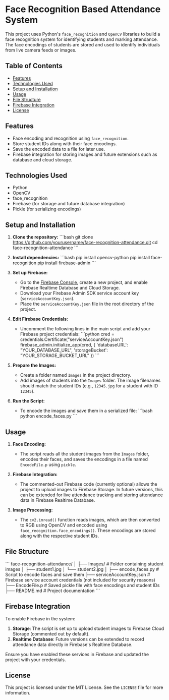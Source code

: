 
# Face Recognition Based Attendance System

This project uses Python's `face_recognition` and `OpenCV` libraries to build a face recognition system for identifying students and marking attendance. The face encodings of students are stored and used to identify individuals from live camera feeds or images.

## Table of Contents
- [Features](#features)
- [Technologies Used](#technologies-used)
- [Setup and Installation](#setup-and-installation)
- [Usage](#usage)
- [File Structure](#file-structure)
- [Firebase Integration](#firebase-integration)
- [License](#license)

## Features
- Face encoding and recognition using `face_recognition`.
- Store student IDs along with their face encodings.
- Save the encoded data to a file for later use.
- Firebase integration for storing images and future extensions such as database and cloud storage.
  
## Technologies Used
- Python
- OpenCV
- face_recognition
- Firebase (for storage and future database integration)
- Pickle (for serializing encodings)

## Setup and Installation

1. **Clone the repository:**
   \`\`\`bash
   git clone https://github.com/yourusername/face-recognition-attendance.git
   cd face-recognition-attendance
   \`\`\`

2. **Install dependencies:**
   \`\`\`bash
   pip install opencv-python
   pip install face-recognition
   pip install firebase-admin
   \`\`\`

3. **Set up Firebase:**
   - Go to the [Firebase Console](https://console.firebase.google.com/), create a new project, and enable Firebase Realtime Database and Cloud Storage.
   - Download your Firebase Admin SDK service account key (`serviceAccountKey.json`).
   - Place the `serviceAccountKey.json` file in the root directory of the project.

4. **Edit Firebase Credentials:**
   - Uncomment the following lines in the main script and add your Firebase project credentials:
   \`\`\`python
   cred = credentials.Certificate("serviceAccountKey.json")
   firebase_admin.initialize_app(cred, {
      'databaseURL': "YOUR_DATABASE_URL",
      'storageBucket': "YOUR_STORAGE_BUCKET_URL"
   })
   \`\`\`

5. **Prepare the Images:**
   - Create a folder named `Images` in the project directory.
   - Add images of students into the `Images` folder. The image filenames should match the student IDs (e.g., `12345.jpg` for a student with ID `12345`).

6. **Run the Script:**
   - To encode the images and save them in a serialized file:
     \`\`\`bash
     python encode_faces.py
     \`\`\`

## Usage

1. **Face Encoding:**
   - The script reads all the student images from the `Images` folder, encodes their faces, and saves the encodings in a file named `EncodeFile.p` using `pickle`.

2. **Firebase Integration:**
   - The commented-out Firebase code (currently optional) allows the project to upload images to Firebase Storage. In future versions, this can be extended for live attendance tracking and storing attendance data in Firebase Realtime Database.

3. **Image Processing:**
   - The `cv2.imread()` function reads images, which are then converted to RGB using OpenCV and encoded using `face_recognition.face_encodings()`. These encodings are stored along with the respective student IDs.

## File Structure

\`\`\`
face-recognition-attendance/
│
├── Images/                   # Folder containing student images
│   ├── student1.jpg
│   └── student2.jpg
│
├── encode_faces.py            # Script to encode faces and save them
├── serviceAccountKey.json     # Firebase service account credentials (not included for security reasons)
├── EncodeFile.p               # Saved pickle file with face encodings and student IDs
├── README.md                  # Project documentation
\`\`\`

## Firebase Integration
To enable Firebase in the system:

1. **Storage**: The script is set up to upload student images to Firebase Cloud Storage (commented out by default).
2. **Realtime Database**: Future versions can be extended to record attendance data directly in Firebase's Realtime Database.

Ensure you have enabled these services in Firebase and updated the project with your credentials.

## License
This project is licensed under the MIT License. See the `LICENSE` file for more information.
